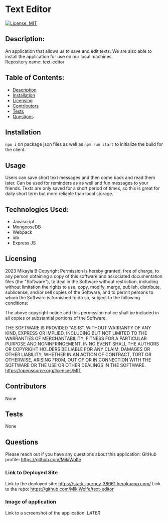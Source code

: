 # Text Editor
[![License: MIT](https://img.shields.io/badge/License-MIT-yellow.svg)](https://opensource.org/licenses/MIT)
## Description: 
An application that allows us to save and edit texts.  We are also able to install the application for use on our local machines.  
Repository name: text-editor

## Table of Contents:
* [Description](#description)
* [Installation](#installation)
* [Licensing](#licensing)
* [Contributors](#contributors)
* [Tests](#tests)
* [Questions](#questions)

## Installation 
``` npm i ``` on package json files as well as ```npm run start``` to initialize the build for the client.
## Usage
Users can save short text messages and then come back and read them later. Can be used for reminders as as well and fun messages to your friends.  Texts are only saved for a short period of times, so this is great for daily short term but more reliable than local storage.  

## Technologies Used:
* Javascript  
* MongooseDB  
* Webpack  
* idb  
* Express JS

## Licensing
2023 Mikayla B
Copyright Permission is hereby granted, free of charge, 
to any person obtaining a copy of this software and associated documentation files (the "Software"), to deal in 
the Software without restriction, including without limitation the rights to use, copy, modify, merge, publish, 
distribute, sublicense, and/or sell 
copies of the Software, and to permit persons to whom the Software is furnished to do so, 
subject to the following conditions:

The above copyright notice and this permission notice shall be included in all copies or substantial 
portions of the Software.

THE SOFTWARE IS PROVIDED "AS IS", WITHOUT WARRANTY OF ANY KIND, EXPRESS OR IMPLIED, INCLUDING BUT NOT LIMITED TO 
THE WARRANTIES OF MERCHANTABILITY, FITNESS FOR A PARTICULAR PURPOSE AND NONINFRINGEMENT. IN NO EVENT SHALL THE 
AUTHORS OR COPYRIGHT HOLDERS BE LIABLE FOR ANY CLAIM, DAMAGES OR OTHER LIABILITY, WHETHER IN AN ACTION OF CONTRACT, 
TORT OR OTHERWISE, ARISING FROM, OUT OF OR IN CONNECTION WITH THE SOFTWARE OR THE USE OR OTHER DEALINGS IN THE 
SOFTWARE.
https://opensource.org/licenses/MIT
## Contributors
None
## Tests
None
## Questions
Please reach out if you have any questions about this application:
GitHub profile: https://github.com/MikiWolfe


### Link to Deployed Site
Link to the deployed site: https://stark-journey-38061.herokuapp.com/
Link to the repo: https://github.com/MikiWolfe/text-editor

### Image of application
Link to a screenshot of the application: *LATER*
